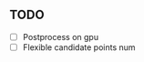 <!--
 * @Author: zhanghao
 * @LastEditTime: 2023-04-25 15:45:45
 * @FilePath: /my_vectornet_github/tensorrt_deploy/tnt_trt/README.md
 * @LastEditors: zhanghao
 * @Description: 
-->

## TODO

- [ ] Postprocess on gpu
- [ ] Flexible candidate points num
